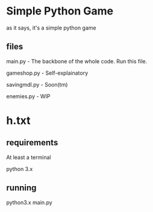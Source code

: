 # Simple Python Game

as it says, it's a simple python game

## files

main.py - The backbone of the whole code. Run this file.

gameshop.py - Self-explainatory

savingmdl.py - Soon(tm)

enemies.py - WIP

# h.txt 

## requirements

At least a terminal

python 3.x

## running

python3.x main.py
